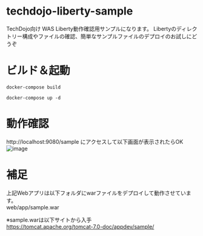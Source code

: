 # techdojo-liberty-sample
TechDojo向け WAS Liberty動作確認用サンプルになります。
Libertyのディレクトリー構成やファイルの確認、簡単なサンプルファイルのデプロイのお試しにどうぞ

# ビルド＆起動
```
docker-compose build
```
```
docker-compose up -d
```

# 動作確認
http://localhost:9080/sample
にアクセスして以下画面が表示されたらOK
![image](https://github.com/IBMDeveloperTokyo/techdojo-liberty-sample/assets/99166088/c655fc8b-0b34-4afc-a087-9c4baa06d465)

# 補足
上記Webアプリは以下フォルダにwarファイルをデプロイして動作させています。<br>
web/app/sample.war

※sample.warは以下サイトから入手<br>
https://tomcat.apache.org/tomcat-7.0-doc/appdev/sample/

